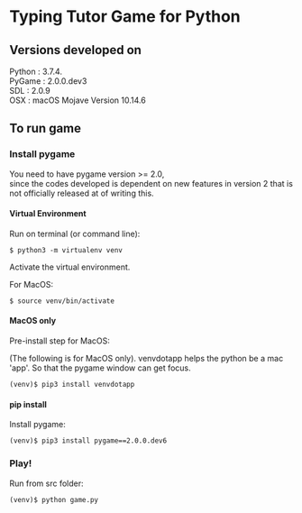 # Typing Tutor Game for Python
## Versions developed on
Python : 3.7.4.  
PyGame : 2.0.0.dev3  
SDL : 2.0.9  
OSX : macOS Mojave Version 10.14.6  

## To run game
### Install pygame

You need to have pygame version >= 2.0,  
since the codes developed is dependent on new features in version 2 that is not officially released at of writing this.

#### Virtual Environment
Run on terminal (or command line):
````console
$ python3 -m virtualenv venv
````

Activate the virtual environment.

For MacOS:
````console
$ source venv/bin/activate
````
#### MacOS only
Pre-install step for MacOS:

(The following is for MacOS only). 
venvdotapp helps the python be a mac 'app'. So that the pygame window can get focus.
````console
(venv)$ pip3 install venvdotapp
````

#### pip install

Install pygame:
````console
(venv)$ pip3 install pygame==2.0.0.dev6
````

### Play!
Run from src folder:
````console
(venv)$ python game.py
````
